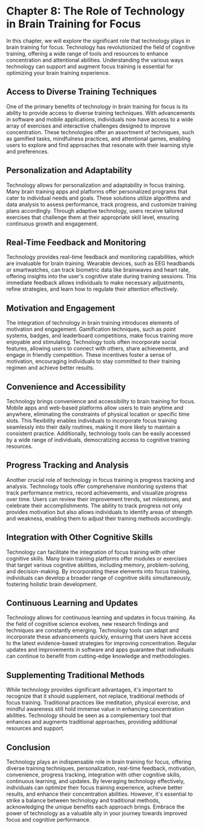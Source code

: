 Chapter 8: The Role of Technology in Brain Training for Focus
=============================================================

In this chapter, we will explore the significant role that technology plays in brain training for focus. Technology has revolutionized the field of cognitive training, offering a wide range of tools and resources to enhance concentration and attentional abilities. Understanding the various ways technology can support and augment focus training is essential for optimizing your brain training experience.

Access to Diverse Training Techniques
-------------------------------------

One of the primary benefits of technology in brain training for focus is its ability to provide access to diverse training techniques. With advancements in software and mobile applications, individuals now have access to a wide array of exercises and interactive challenges designed to improve concentration. These technologies offer an assortment of techniques, such as gamified tasks, mindfulness practices, and attentional games, enabling users to explore and find approaches that resonate with their learning style and preferences.

Personalization and Adaptability
--------------------------------

Technology allows for personalization and adaptability in focus training. Many brain training apps and platforms offer personalized programs that cater to individual needs and goals. These solutions utilize algorithms and data analysis to assess performance, track progress, and customize training plans accordingly. Through adaptive technology, users receive tailored exercises that challenge them at their appropriate skill level, ensuring continuous growth and engagement.

Real-Time Feedback and Monitoring
---------------------------------

Technology provides real-time feedback and monitoring capabilities, which are invaluable for brain training. Wearable devices, such as EEG headbands or smartwatches, can track biometric data like brainwaves and heart rate, offering insights into the user's cognitive state during training sessions. This immediate feedback allows individuals to make necessary adjustments, refine strategies, and learn how to regulate their attention effectively.

Motivation and Engagement
-------------------------

The integration of technology in brain training introduces elements of motivation and engagement. Gamification techniques, such as point systems, badges, and leaderboard competitions, make focus training more enjoyable and stimulating. Technology tools often incorporate social features, allowing users to connect with others, share achievements, and engage in friendly competition. These incentives foster a sense of motivation, encouraging individuals to stay committed to their training regimen and achieve better results.

Convenience and Accessibility
-----------------------------

Technology brings convenience and accessibility to brain training for focus. Mobile apps and web-based platforms allow users to train anytime and anywhere, eliminating the constraints of physical location or specific time slots. This flexibility enables individuals to incorporate focus training seamlessly into their daily routines, making it more likely to maintain a consistent practice. Additionally, technology tools can be easily accessed by a wide range of individuals, democratizing access to cognitive training resources.

Progress Tracking and Analysis
------------------------------

Another crucial role of technology in focus training is progress tracking and analysis. Technology tools offer comprehensive monitoring systems that track performance metrics, record achievements, and visualize progress over time. Users can review their improvement trends, set milestones, and celebrate their accomplishments. The ability to track progress not only provides motivation but also allows individuals to identify areas of strength and weakness, enabling them to adjust their training methods accordingly.

Integration with Other Cognitive Skills
---------------------------------------

Technology can facilitate the integration of focus training with other cognitive skills. Many brain training platforms offer modules or exercises that target various cognitive abilities, including memory, problem-solving, and decision-making. By incorporating these elements into focus training, individuals can develop a broader range of cognitive skills simultaneously, fostering holistic brain development.

Continuous Learning and Updates
-------------------------------

Technology allows for continuous learning and updates in focus training. As the field of cognitive science evolves, new research findings and techniques are constantly emerging. Technology tools can adapt and incorporate these advancements quickly, ensuring that users have access to the latest evidence-based strategies for improving concentration. Regular updates and improvements in software and apps guarantee that individuals can continue to benefit from cutting-edge knowledge and methodologies.

Supplementing Traditional Methods
---------------------------------

While technology provides significant advantages, it's important to recognize that it should supplement, not replace, traditional methods of focus training. Traditional practices like meditation, physical exercise, and mindful awareness still hold immense value in enhancing concentration abilities. Technology should be seen as a complementary tool that enhances and augments traditional approaches, providing additional resources and support.

Conclusion
----------

Technology plays an indispensable role in brain training for focus, offering diverse training techniques, personalization, real-time feedback, motivation, convenience, progress tracking, integration with other cognitive skills, continuous learning, and updates. By leveraging technology effectively, individuals can optimize their focus training experience, achieve better results, and enhance their concentration abilities. However, it's essential to strike a balance between technology and traditional methods, acknowledging the unique benefits each approach brings. Embrace the power of technology as a valuable ally in your journey towards improved focus and cognitive performance.
